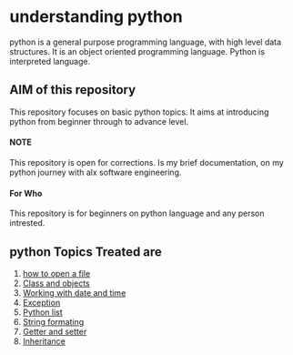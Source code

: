 # understanding python
python is a general purpose programming language, with high level data structures.
It is an object oriented programming language. 
Python is interpreted language.
## AIM of this repository 
This repository focuses on basic python topics.
It aims at introducing python from beginner through 
to advance level.
#### NOTE
This repository is open for corrections. Is 
my brief documentation, on my python journey
with alx software engineering.
#### For Who
This repository is for beginners on python
language and any person intrested.
## python Topics Treated are
1. [how to open a file](https://github.com/Straightlearn/understanding_python_lang/tree/main/How_to_open_file)
2. [Class and objects](https://github.com/Straightlearn/understanding_python_lang/tree/main/classObjects)
3. [Working with date and time](https://github.com/Straightlearn/understanding_python_lang/tree/main/date_time)
4. [Exception](https://github.com/Straightlearn/understanding_python_lang/tree/main/exception)
5. [Python list](https://github.com/Straightlearn/understanding_python_lang/tree/main/list)
6. [String formating](https://github.com/Straightlearn/understanding_python_lang/tree/main/string_foemating)
7. [Getter and setter](https://github.com/Straightlearn/understanding_python_lang/tree/main/classObjects/getter_setter_in_class)
8. [Inheritance](https://github.com/Straightlearn/understanding_python_lang/tree/main/classObjects/inheritance)
